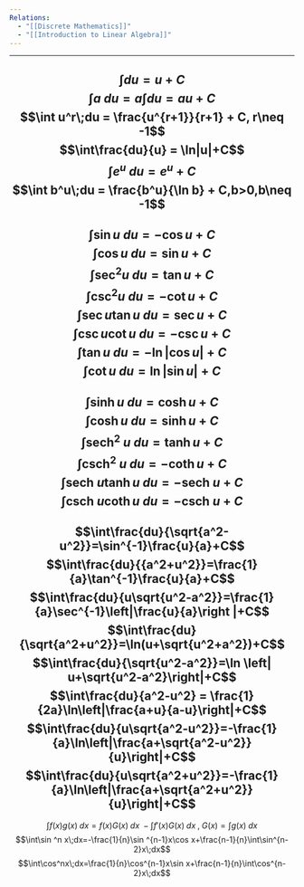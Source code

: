 ```yaml
---
Relations:
  - "[[Discrete Mathematics]]"
  - "[[Introduction to Linear Algebra]]"
---
```

---
$$\int du = u + C$$
$$\int a\;du = a \int du = au + C$$
$$\int u^r\;du = \frac{u^{r+1}}{r+1} + C, r\neq -1$$
$$\int\frac{du}{u} = \ln|u|+C$$
$$\int e^u\;du = e^u +C$$
$$\int b^u\;du = \frac{b^u}{\ln b} + C,b>0,b\neq -1$$
---
$$\int \sin u\;du=-\cos u +C$$$$\int\cos u\;du=\sin u+C$$
$$\int\sec ^2 u\;du=\tan u+C$$
$$\int\csc ^2 u\;du=-\cot u+C$$
$$\int\sec u\tan u\;du=\sec u+C$$
$$\int\csc u\cot u\;du=-\csc u+C$$
$$\int\tan u\;du=-\ln|\cos u|+C$$
$$\int\cot u\;du=\ln|\sin u|+C$$
---
$$\int\sinh u\;du=\cosh u+C$$
$$\int\cosh u\;du=\sinh u+C$$
$$\int\text{sech}^2\;u\;du=\tanh u+C$$
$$\int\text{csch}^2\;u\;du=-\coth u+C$$
$$\int\text{sech}\;u\tanh u\;du=-\text{sech}\;u+C$$
$$\int\text{csch}\;u\coth u\;du =-\text{csch}\;u+C$$
---
$$\int\frac{du}{\sqrt{a^2-u^2}}=\sin^{-1}\frac{u}{a}+C$$
$$\int\frac{du}{{a^2+u^2}}=\frac{1}{a}\tan^{-1}\frac{u}{a}+C$$
$$\int\frac{du}{u\sqrt{u^2-a^2}}=\frac{1}{a}\sec^{-1}\left|\frac{u}{a}\right |+C$$
$$\int\frac{du}{\sqrt{a^2+u^2}}=\ln(u+\sqrt{u^2+a^2})+C$$
$$\int\frac{du}{\sqrt{u^2-a^2}}=\ln \left| u+\sqrt{u^2-a^2}\right|+C$$
$$\int\frac{du}{a^2-u^2} = \frac{1}{2a}\ln\left|\frac{a+u}{a-u}\right|+C$$
$$\int\frac{du}{u\sqrt{a^2-u^2}}=-\frac{1}{a}\ln\left|\frac{a+\sqrt{a^2-u^2}}{u}\right|+C$$
$$\int\frac{du}{u\sqrt{a^2+u^2}}=-\frac{1}{a}\ln\left|\frac{a+\sqrt{a^2+u^2}}{u}\right|+C$$
---
$$\int f(x)g(x)\;dx = f(x)G(x)\;dx\;-\int f'(x)G(x)\;dx\; ,\;G(x) = \int g(x)\;dx$$
$$\int\sin ^n x\;dx=-\frac{1}{n}\sin ^{n-1}x\cos x+\frac{n-1}{n}\int\sin^{n-2}x\;dx$$
$$\int\cos^nx\;dx=\frac{1}{n}\cos^{n-1}x\sin x+\frac{n-1}{n}\int\cos^{n-2}x\;dx$$
